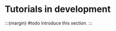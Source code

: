 # Tutorials in development

:::{margin} #todo
Introduce this section.
:::

```{tableofcontents}
```
